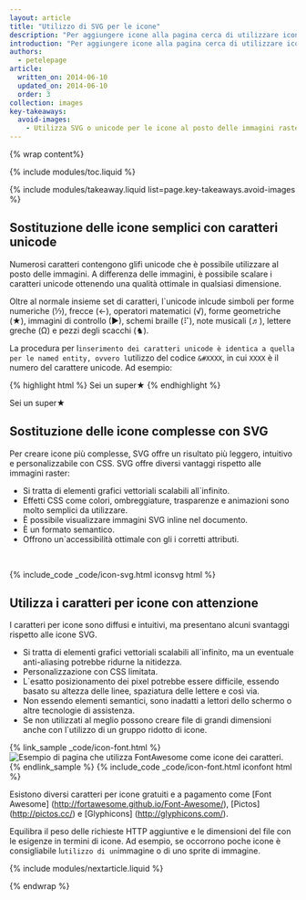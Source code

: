 ```yaml
---
layout: article
title: "Utilizzo di SVG per le icone"
description: "Per aggiungere icone alla pagina cerca di utilizzare icone SVG o i caratteri unicode."
introduction: "Per aggiungere icone alla pagina cerca di utilizzare icone SVG o i caratteri unicode."
authors:
  - petelepage
article:
  written_on: 2014-06-10
  updated_on: 2014-06-10
  order: 3
collection: images
key-takeaways:
  avoid-images:
    - Utilizza SVG o unicode per le icone al posto delle immagini raster.
---
```


{% wrap content%}

<style>
  img, video, object {
    max-width: 100%;
  }

  img.center {
    display: block;
    margin-left: auto;
    margin-right: auto;
  }
</style>

{% include modules/toc.liquid %}


{% include modules/takeaway.liquid list=page.key-takeaways.avoid-images %}

## Sostituzione delle icone semplici con caratteri unicode

Numerosi caratteri contengono glifi unicode che è possibile utilizzare al posto delle immagini. A differenza delle immagini, è possibile scalare i caratteri unicode ottenendo una qualità ottimale in qualsiasi dimensione.

Oltre al normale insieme set di caratteri, l`unicode inlcude simboli per forme numeriche (&#8528;), frecce (&#8592;), operatori matematici (&#8730;), forme geometriche (&#9733;), immagini di controllo (&#9654;), schemi braille (&#10255;), note musicali (&#9836;), lettere greche (&#937;) e pezzi degli scacchi (&#9822;).

La procedura per l`inserimento dei caratteri unicode è identica a quella per le named entity, ovvero l`utilizzo del codice `&#XXXX`, in cui `XXXX` è il numero del carattere unicode. Ad esempio:

{% highlight html %}
Sei un super&#9733;
{% endhighlight %}

Sei un super&#9733;

## Sostituzione delle icone complesse con SVG
Per creare icone più complesse, SVG offre un risultato più leggero, intuitivo e personalizzabile con CSS. SVG offre diversi vantaggi rispetto alle immagini raster:

* Si tratta di elementi grafici vettoriali scalabili all`infinito.
* Effetti CSS come colori, ombreggiature, trasparenze e animazioni sono molto semplici da utilizzare.
* È possibile visualizzare immagini SVG inline nel documento.
* È un formato semantico.
* Offrono un`accessibilità ottimale con gli i corretti attributi.

&nbsp;

{% include_code _code/icon-svg.html iconsvg html %}

## Utilizza i caratteri per icone con attenzione

I caratteri per icone sono diffusi e intuitivi, ma presentano alcuni svantaggi rispetto alle icone SVG.

* Si tratta di elementi grafici vettoriali scalabili all`infinito, ma un eventuale anti-aliasing potrebbe ridurne la nitidezza.
* Personalizzazione con CSS limitata.
* L`esatto posizionamento dei pixel potrebbe essere difficile, essendo basato su altezza delle linee, spaziatura delle lettere e così via.
* Non essendo elementi semantici, sono inadatti a lettori dello schermo o altre tecnologie di assistenza.
* Se non utilizzati al meglio possono creare file di grandi dimensioni anche con l`utilizzo di un gruppo ridotto di icone. 


{% link_sample _code/icon-font.html %}
<img src="img/icon-fonts.png" class="center"
srcset="img/icon-fonts.png 1x, img/icon-fonts-2x.png 2x"
alt="Esempio di pagina che utilizza FontAwesome come icone dei caratteri.">
{% endlink_sample %}
{% include_code _code/icon-font.html iconfont html %}

Esistono diversi caratteri per icone gratuiti e a pagamento come [Font Awesome] (http://fortawesome.github.io/Font-Awesome/), [Pictos] (http://pictos.cc/) e [Glyphicons] (http://glyphicons.com/).

Equilibra il peso delle richieste HTTP aggiuntive e le dimensioni del file con le esigenze in termini di icone. Ad esempio, se occorrono poche icone è consigliabile l`utilizzo di un`immagine o di uno sprite di immagine.

{% include modules/nextarticle.liquid %}

{% endwrap %}

